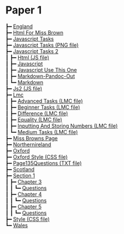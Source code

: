 # Paper 1

┣━ [England](england.html)  
┣━ [Html For Miss Brown](html_for_miss_brown.html)  
┣━ [Javascript Tasks](javascript_tasks.html)  
┣━ [Javascript Tasks (PNG file)](javascript_tasks.png)  
┣━ [Javascript Tasks 2](javascript_tasks_2/index.html)  
┃  ┣━ [Html (JS file)](javascript_tasks_2/html.js)  
┃  ┣━ [Javascript](javascript_tasks_2/javascript.html)  
┃  ┣━ [Javascript Use This One](javascript_tasks_2/javascript_USE_THIS_ONE.html)  
┃  ┣━ [Markdown-Pandoc-Out](javascript_tasks_2/markdown-pandoc-out.html)  
┃  ┗━ [Markdown](javascript_tasks_2/markdown.html)  
┣━ [Js2 (JS file)](js2.js)  
┣━ [Lmc](lmc/index.html)  
┃  ┣━ [Advanced Tasks (LMC file)](lmc/advanced_tasks.lmc)  
┃  ┣━ [Beginner Tasks (LMC file)](lmc/beginner_tasks.lmc)  
┃  ┣━ [Difference (LMC file)](lmc/difference.lmc)  
┃  ┣━ [Equality (LMC file)](lmc/equality.lmc)  
┃  ┣━ [Inputting And Storing Numbers (LMC file)](lmc/inputting_and_storing_numbers.lmc)  
┃  ┗━ [Medium Tasks (LMC file)](lmc/medium_tasks.lmc)  
┣━ [Miss Browns Page](miss_browns_page.html)  
┣━ [Northernireland](northernIreland.html)  
┣━ [Oxford](oxford.html)  
┣━ [Oxford Style (CSS file)](oxford_style.css)  
┣━ [Page135Questions (TXT file)](page135questions.txt)  
┣━ [Scotland](scotland.html)  
┣━ [Section 1](section_1/index.html)  
┃  ┣━ [Chapter 3](section_1/chapter_3/index.html)  
┃  ┃  ┗━ [Questions](section_1/chapter_3/questions.html)  
┃  ┣━ [Chapter 4](section_1/chapter_4/index.html)  
┃  ┃  ┗━ [Questions](section_1/chapter_4/questions.html)  
┃  ┣━ [Chapter 5](section_1/chapter_5/index.html)  
┃  ┃  ┗━ [Questions](section_1/chapter_5/questions.html)  
┣━ [Style (CSS file)](style.css)  
┗━ [Wales](wales.html)